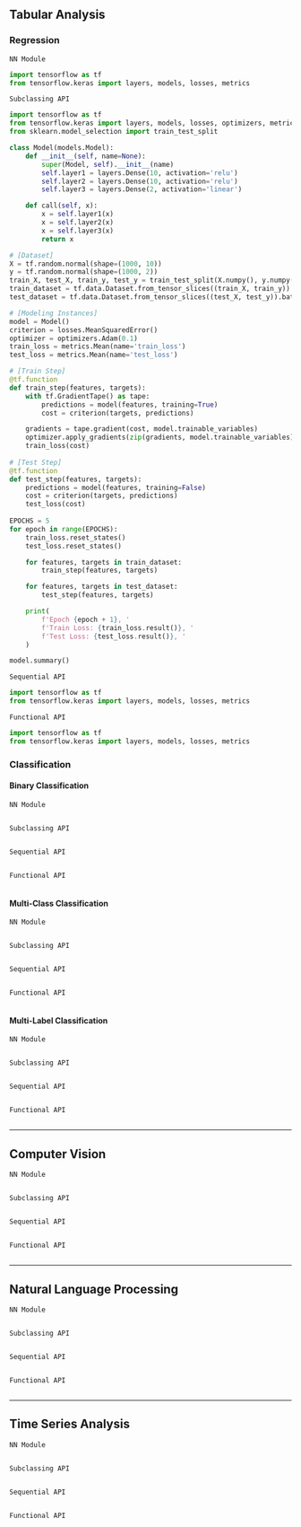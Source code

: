 
## Tabular Analysis
### Regression
`NN Module`
```python
import tensorflow as tf
from tensorflow.keras import layers, models, losses, metrics
```
`Subclassing API`
```python
import tensorflow as tf
from tensorflow.keras import layers, models, losses, optimizers, metrics
from sklearn.model_selection import train_test_split

class Model(models.Model):
    def __init__(self, name=None):
        super(Model, self).__init__(name)
        self.layer1 = layers.Dense(10, activation='relu')
        self.layer2 = layers.Dense(10, activation='relu')
        self.layer3 = layers.Dense(2, activation='linear')

    def call(self, x):
        x = self.layer1(x)
        x = self.layer2(x)
        x = self.layer3(x)
        return x

# [Dataset]
X = tf.random.normal(shape=(1000, 10))
y = tf.random.normal(shape=(1000, 2))
train_X, test_X, train_y, test_y = train_test_split(X.numpy(), y.numpy(), test_size=0.3, shuffle=False)
train_dataset = tf.data.Dataset.from_tensor_slices((train_X, train_y)).repeat(10).batch(10)
test_dataset = tf.data.Dataset.from_tensor_slices((test_X, test_y)).batch(1)

# [Modeling Instances]
model = Model()
criterion = losses.MeanSquaredError()
optimizer = optimizers.Adam(0.1)
train_loss = metrics.Mean(name='train_loss')
test_loss = metrics.Mean(name='test_loss')

# [Train Step]
@tf.function
def train_step(features, targets):
    with tf.GradientTape() as tape:
        predictions = model(features, training=True)
        cost = criterion(targets, predictions)

    gradients = tape.gradient(cost, model.trainable_variables)
    optimizer.apply_gradients(zip(gradients, model.trainable_variables))
    train_loss(cost)
    
# [Test Step]
@tf.function
def test_step(features, targets):
    predictions = model(features, training=False)
    cost = criterion(targets, predictions)
    test_loss(cost)
    
EPOCHS = 5
for epoch in range(EPOCHS):
    train_loss.reset_states()
    test_loss.reset_states()

    for features, targets in train_dataset:
        train_step(features, targets)

    for features, targets in test_dataset:
        test_step(features, targets)

    print(
        f'Epoch {epoch + 1}, '
        f'Train Loss: {train_loss.result()}, '
        f'Test Loss: {test_loss.result()}, '
    )

model.summary()
```
`Sequential API`
```python
import tensorflow as tf
from tensorflow.keras import layers, models, losses, metrics
```
`Functional API`
```python
import tensorflow as tf
from tensorflow.keras import layers, models, losses, metrics
```



### Classification
#### Binary Classification
`NN Module`
```python
```
`Subclassing API`
```python
```
`Sequential API`
```python
```
`Functional API`
```python
```

#### Multi-Class Classification
`NN Module`
```python
```
`Subclassing API`
```python
```
`Sequential API`
```python
```
`Functional API`
```python
```

#### Multi-Label Classification
`NN Module`
```python
```
`Subclassing API`
```python
```
`Sequential API`
```python
```
`Functional API`
```python
```


---

## Computer Vision
`NN Module`
```python
```
`Subclassing API`
```python
```
`Sequential API`
```python
```
`Functional API`
```python
```

---

## Natural Language Processing
`NN Module`
```python
```
`Subclassing API`
```python
```
`Sequential API`
```python
```
`Functional API`
```python
```

---

## Time Series Analysis
`NN Module`
```python
```
`Subclassing API`
```python
```
`Sequential API`
```python
```
`Functional API`
```python
```

<br><br><br>


